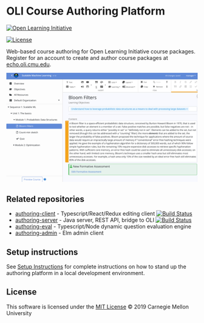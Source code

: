 
# OLI Course Authoring Platform

[![Open Learning Initiative](https://oli.cmu.edu/wp-content/uploads/2018/10/oli-logo-78px-high-1.svg)](http://oli.cmu.edu/)

[![License](https://img.shields.io/badge/license-MIT-green.svg)](https://github.com/Simon-Initiative/course-editor/blob/master/LICENSE)

Web-based course authoring for Open Learning Initiative course packages. 
Register for an account to create and author course packages at [echo.oli.cmu.edu](https://echo.oli.cmu.edu). 


![screen shot](docs/screenshot.png "Screen shot")


## Related repositories
* [authoring-client](https://github.com/Simon-Initiative/authoring-client) - Typescript/React/Redux editing client [![Build Status](https://dalaran.oli.cmu.edu/jenkins/buildStatus/icon?job=course-editor)](https://dalaran.oli.cmu.edu/jenkins/job/course-editor/)
* [authoring-server](https://github.com/Simon-Initiative/authoring-server) - Java server, REST API, bridge to OLI [![Build Status](https://dalaran.oli.cmu.edu/jenkins/buildStatus/icon?job=content-service)](https://dalaran.oli.cmu.edu/jenkins/job/content-service/)
* [authoring-eval](https://github.com/Simon-Initiative/authoring-eval) - Typescript/Node dynamic question evaluation engine
* [authoring-admin](https://github.com/Simon-Initiative/authoring-admin) - Elm admin client

## Setup instructions

See [Setup Instructions](docs/setup.md) for complete instructions on how to stand up the authoring
platform in a local development environment.


## License
This software is licensed under the [MIT License](./LICENSE) © 2019 Carnegie Mellon University

